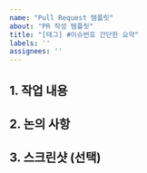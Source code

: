 ```yaml
---
name: "Pull Request 템플릿"
about: "PR 작성 템플릿"
title: "[태그] #이슈번호 간단한 요약"
labels: ''
assignees: ''
---
```


## 1. 작업 내용
<!-- 이번 PR에서 작업한 내용을 간단히 작성해주세요 -->

## 2. 논의 사항
<!-- 리뷰어와 논의할 내용이나 고민한 점을 작성해주세요 -->

## 3. 스크린샷 (선택)
<!-- UI 변경이나 동작 확인이 필요한 경우 첨부해주세요 -->